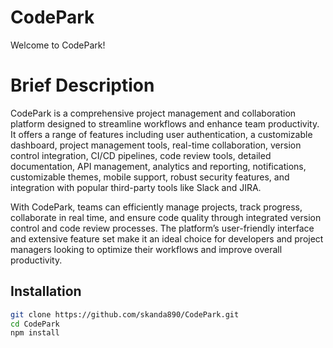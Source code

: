 
# CodePark

Welcome to CodePark! 


# Brief Description

CodePark is a comprehensive project management and collaboration platform designed to streamline workflows and enhance team productivity. It offers a range of features including user authentication, a customizable dashboard, project management tools, real-time collaboration, version control integration, CI/CD pipelines, code review tools, detailed documentation, API management, analytics and reporting, notifications, customizable themes, mobile support, robust security features, and integration with popular third-party tools like Slack and JIRA.

With CodePark, teams can efficiently manage projects, track progress, collaborate in real time, and ensure code quality through integrated version control and code review processes. The platform’s user-friendly interface and extensive feature set make it an ideal choice for developers and project managers looking to optimize their workflows and improve overall productivity.

## Installation
```bash
git clone https://github.com/skanda890/CodePark.git
cd CodePark
npm install
